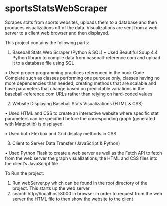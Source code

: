 # sportsStatsWebScraper
Scrapes stats from sports websites, uploads them to a database and then produces visualizations off of the data. Visualizations are sent from a web server to a client web browser and then displayed.

This project contains the following parts:
1. Baseball Stats Web Scraper (Python & SQL)
•	Used Beautiful Soup 4.4 Python library to compile data from baseball-reference.com and upload it to a database file using SQL

•	Used proper programming practices referenced in the book Code Complete such as classes performing one purpose only, classes having no more dependencies than needed, creating methods that are scalable and have parameters that change based on predictable variations in the baseball-reference.com URLs rather than relying on hard-coded values
 
2. Website Displaying Baseball Stats Visualizations (HTML & CSS) 

•	Used HTML and CSS to create an interactive website where specific stat parameters can be specified before the corresponding graph (generated with Matplotlib) is displayed  

•	Used both Flexbox and Grid display methods in CSS

3. Client to Server Data Transfer (JavaScript & Python) 

•	Used Python Flask to create a web server as well as the Fetch API to fetch from the web server the graph visualizations, the HTML and CSS files into the client’s JavaScript file



To Run the project:
1. Run webServer.py which can be found in the root directory of the project. This starts up the web server
2. search http://localhost:8000 in browser in order to request from the web server the HTML file to then show the website to the client
